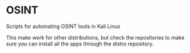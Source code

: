 # OSINT

Scripts for automating OSINT tools in Kali Linux

This make work for other distributions, but check the repositories to make sure you can install all the apps through the distro repository.
